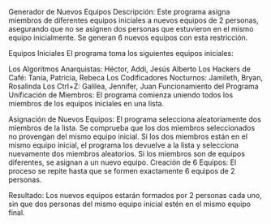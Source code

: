 Generador de Nuevos Equipos
Descripción:
Este programa asigna miembros de diferentes equipos iniciales a nuevos equipos de 2 personas, asegurando que no se asignen dos personas que estuvieron en el mismo equipo inicialmente. Se generan 6 nuevos equipos con esta restricción.

Equipos Iniciales
El programa toma los siguientes equipos iniciales:

Los Algoritmos Anarquistas: Héctor, Addi, Jesús Alberto
Los Hackers de Café: Tania, Patricia, Rebeca
Los Codificadores Nocturnos: Jamileth, Bryan, Rosalinda
Los Ctrl+Z: Galilea, Jennifer, Juan
Funcionamiento del Programa
Unificación de Miembros: El programa comienza uniendo todos los miembros de los equipos iniciales en una lista.

Asignación de Nuevos Equipos:
El programa selecciona aleatoriamente dos miembros de la lista.
Se comprueba que los dos miembros seleccionados no provengan del mismo equipo inicial.
Si los dos miembros están en el mismo equipo inicial, el programa los devuelve a la lista y selecciona nuevamente dos miembros aleatorios.
Si los miembros son de equipos diferentes, se asignan a un nuevo equipo.
Creación de 6 Equipos: El proceso se repite hasta que se formen exactamente 6 equipos de 2 personas.

Resultado:
Los nuevos equipos estarán formados por 2 personas cada uno, sin que dos personas del mismo equipo inicial estén en el mismo equipo final.
